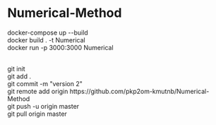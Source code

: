 # Numerical-Method
docker-compose up --build <br/>
docker build . -t Numerical <br/>
docker run -p 3000:3000 Numerical <br/>

<br/> 
git init <br/>
git add . <br/> 
git commit -m "version 2" <br/>
git remote add origin https://github.com/pkp2om-kmutnb/Numerical-Method <br/>
git push -u origin master <br/>
git pull origin master <br/>

